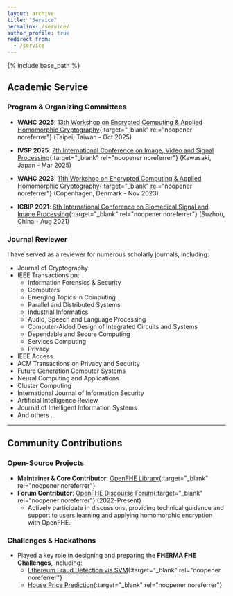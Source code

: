 ```yaml
---
layout: archive
title: "Service"
permalink: /service/
author_profile: true
redirect_from:
  - /service
---
```


{% include base_path %}

## Academic Service

### Program & Organizing Committees

* **WAHC 2025**: [13th Workshop on Encrypted Computing & Applied Homomorphic Cryptography](https://homomorphicencryption.org/wahc-2025/){:target="_blank" rel="noopener noreferrer"} (Taipei, Taiwan - Oct 2025)

* **IVSP 2025**: [7th International Conference on Image, Video and Signal Processing](https://ivsp.net/index.html){:target="_blank" rel="noopener noreferrer"} (Kawasaki, Japan - Mar 2025)

* **WAHC 2023**: [11th Workshop on Encrypted Computing & Applied Homomorphic Cryptography](https://homomorphicencryption.org/workshops-wahc23/){:target="_blank" rel="noopener noreferrer"} (Copenhagen, Denmark - Nov 2023)

* **ICBIP 2021**: [6th International Conference on Biomedical Signal and Image Processing](https://www.icbip.org/icbip2021.html){:target="_blank" rel="noopener noreferrer"} (Suzhou, China - Aug 2021)

### Journal Reviewer
I have served as a reviewer for numerous scholarly journals, including:
* Journal of Cryptography
* IEEE Transactions on:
  * Information Forensics & Security
  * Computers
  * Emerging Topics in Computing
  * Parallel and Distributed Systems
  * Industrial Informatics
  * Audio, Speech and Language Processing
  * Computer-Aided Design of Integrated Circuits and Systems
  * Dependable and Secure Computing
  * Services Computing
  * Privacy
* IEEE Access
* ACM Transactions on Privacy and Security
* Future Generation Computer Systems
* Neural Computing and Applications
* Cluster Computing
* International Journal of Information Security
* Artificial Intelligence Review
* Journal of Intelligent Information Systems
* And others ...

---

## Community Contributions

### Open-Source Projects
* **Maintainer & Core Contributor**: [OpenFHE Library](https://github.com/openfheorg/openfhe-development){:target="_blank" rel="noopener noreferrer"}
* **Forum Contributor**: [OpenFHE Discourse Forum](https://openfhe.discourse.group/){:target="_blank" rel="noopener noreferrer"} (2022–Present)
  * Actively participate in discussions, providing technical guidance and support to users learning and applying homomorphic encryption with OpenFHE.

### Challenges & Hackathons
* Played a key role in designing and preparing the **FHERMA FHE Challenges**, including:
  * [Ethereum Fraud Detection via SVM](https://fherma.io/challenges/66e8180996829cc963805ffb/overview){:target="_blank" rel="noopener noreferrer"}
  * [House Price Prediction](https://fherma.io/challenges/676035a7890eef39561cf7c9/overview){:target="_blank" rel="noopener noreferrer"}